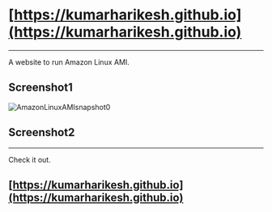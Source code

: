 # [https://kumarharikesh.github.io](https://kumarharikesh.github.io)
---
A website to run Amazon Linux AMI.
## Screenshot1
![AmazonLinuxAMIsnapshot0](https://user-images.githubusercontent.com/43793294/95328997-ea734580-08c3-11eb-975c-8b0f8bd42bb7.jpg)
## Screenshot2

---
Check it out.
## [https://kumarharikesh.github.io](https://kumarharikesh.github.io)
